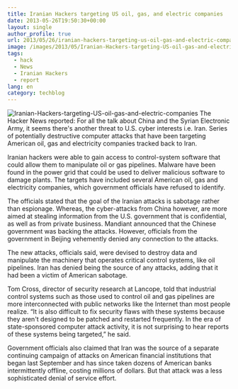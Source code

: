 ```yaml
---
title: Iranian Hackers targeting US oil, gas, and electric companies
date: 2013-05-26T19:50:30+00:00
layout: single
author_profile: true
url: 2013/05/26/iranian-hackers-targeting-us-oil-gas-and-electric-companies/
image: /images/2013/05/Iranian-Hackers-targeting-US-oil-gas-and-electric-companies.jpg
tags:
  - hack
  - News
  - Iranian Hackers
  - report
lang: en
category: techblog
---
```

![Iranian-Hackers-targeting-US-oil-gas-and-electric-companies](/images/2013/05/Iranian-Hackers-targeting-US-oil-gas-and-electric-companies.jpg)
The Hacker News reported: For all the talk about China and the Syrian Electronic Army, it seems there's another threat to U.S. cyber interests i.e. Iran. Series of potentially destructive computer attacks that have been targeting American oil, gas and electricity companies tracked back to Iran.

Iranian hackers were able to gain access to control-system software that could allow them to manipulate oil or gas pipelines. Malware have been found in the power grid that could be used to deliver malicious software to damage plants. The targets have included several American oil, gas and electricity companies, which government officials have refused to identify.

The officials stated that the goal of the Iranian attacks is sabotage rather than espionage. Whereas, the cyber-attacks from China however, are more aimed at stealing information from the U.S. government that is confidential, as well as from private business. Mandiant announced that the Chinese government was backing the attacks. However, officials from the government in Beijing vehemently denied any connection to the attacks.

The new attacks, officials said, were devised to destroy data and manipulate the machinery that operates critical control systems, like oil pipelines. Iran has denied being the source of any attacks, adding that it had been a victim of American sabotage.

Tom Cross, director of security research at Lancope, told that industrial control systems such as those used to control oil and gas pipelines are more interconnected with public networks like the Internet than most people realize. “It is also difficult to fix security flaws with these systems because they aren't designed to be patched and restarted frequently. In the era of state-sponsored computer attack activity, it is not surprising to hear reports of these systems being targeted,” he said.

Government officials also claimed that Iran was the source of a separate continuing campaign of attacks on American financial institutions that began last September and has since taken dozens of American banks intermittently offline, costing millions of dollars. But that attack was a less sophisticated denial of service effort.

